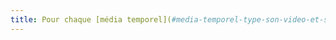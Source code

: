 ```yaml
---
title: Pour chaque [média temporel](#media-temporel-type-son-video-et-synchronise), les fonctionnalités de contrôle des alternatives sont-elles présentées au même niveau que les autres fonctionnalités de [contrôle primaires](#controle-primaire-d-un-media-temporel) ?
---
```


